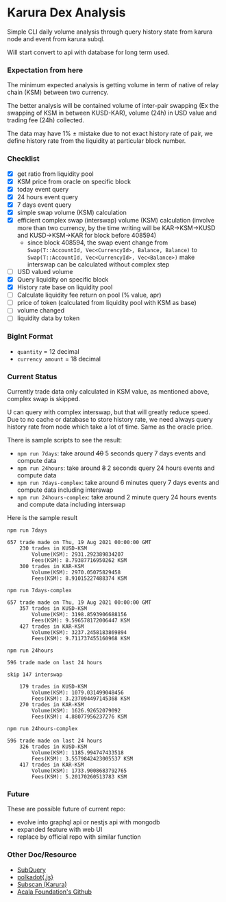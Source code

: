 # Karura Dex Analysis

Simple CLI daily volume analysis through query history state from karura node and event from karura subql.

Will start convert to api with database for long term used.

### Expectation from here
The minimum expected analysis is getting volume in term of native of relay chain (KSM) between two currency.

The better analysis will be contained volume of inter-pair swapping (Ex the swapping of KSM in between KUSD-KAR), volume (24h) in USD value and trading fee (24h) collected.

The data may have 1% ± mistake due to not exact history rate of pair, we define history rate from the liquidity at particular block number.

### Checklist
- [x] get ratio from liquidity pool
- [x] KSM price from oracle on specific block
- [x] today event query
- [x] 24 hours event query
- [x] 7 days event query
- [x] simple swap volume (KSM) calculation
- [x] efficient complex swap (interswap) volume (KSM) calculation (involve more than two currency, by the time writing will be KAR->KSM->KUSD and KUSD->KSM->KAR for block before 408594)
	- since block 408594, the swap event change from `Swap(T::AccountId, Vec<CurrencyId>, Balance, Balance)` to `Swap(T::AccountId, Vec<CurrencyId>, Vec<Balance>)` make interswap can be calculated without complex step
- [ ] USD valued volume
- [x] Query liquidity on specific block
- [x] History rate base on liquidity pool
- [ ] Calculate liquidity fee return on pool (% value, apr)
- [ ] price of token (calculated from liquidity pool with KSM as base)
- [ ] volume changed
- [ ] liquidity data by token

### BigInt Format
- `quantity` = 12 decimal
- `currency amount` = 18 decimal

### Current Status
Currently trade data only calculated in KSM value, as mentioned above, complex swap is skipped.

U can query with complex interswap, but that will greatly reduce speed. Due to no cache or database to store history rate, we need always query history rate from node which take a lot of time. Same as the oracle price.

There is sample scripts to see the result:
- `npm run 7days`: take around ~~40~~ 5 seconds query 7 days events and compute data
- `npm run 24hours`: take around ~~8~~ 2 seconds query 24 hours events and compute data
- `npm run 7days-complex`: take around 6 minutes query 7 days events and compute data including interswap
- `npm run 24hours-complex`: take around 2 minute query 24 hours events and compute data including interswap

Here is the sample result
```
npm run 7days
```
```
657 trade made on Thu, 19 Aug 2021 00:00:00 GMT
	230 trades in KUSD-KSM
		Volume(KSM): 2931.292389834207
		Fees(KSM): 8.79387716950262 KSM
	300 trades in KAR-KSM
		Volume(KSM): 2970.05075829458
		Fees(KSM): 8.91015227488374 KSM
```

```
npm run 7days-complex
```
```
657 trade made on Thu, 19 Aug 2021 00:00:00 GMT
	357 trades in KUSD-KSM
		Volume(KSM): 3198.8593906688156
		Fees(KSM): 9.596578172006447 KSM
	427 trades in KAR-KSM
		Volume(KSM): 3237.2458183869894
		Fees(KSM): 9.711737455160968 KSM
```

```
npm run 24hours
```
```
596 trade made on last 24 hours

skip 147 interswap

	179 trades in KUSD-KSM
		Volume(KSM): 1079.031499048456
		Fees(KSM): 3.237094497145368 KSM
	270 trades in KAR-KSM
		Volume(KSM): 1626.92652079092
		Fees(KSM): 4.88077956237276 KSM
```

```
npm run 24hours-complex
```
```
596 trade made on last 24 hours
	326 trades in KUSD-KSM
		Volume(KSM): 1185.994747433518
		Fees(KSM): 3.5579842423005537 KSM
	417 trades in KAR-KSM
		Volume(KSM): 1733.9008683792765
		Fees(KSM): 5.20170260513783 KSM
```

### Future
These are possible future of current repo:
- evolve into graphql api or nestjs api with mongodb
- expanded feature with web UI
- replace by official repo with similar function

### Other Doc/Resource
- [SubQuery](https://explorer.subquery.network/subquery/AcalaNetwork/karura)
- [polkadot{.js}](https://polkadot.js.org/docs/api/start/)
- [Subscan (Karura)](https://karura.subscan.io)
- [Acala Foundation's Github](https://github.com/AcalaNetwork)